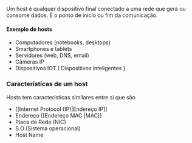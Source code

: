Um host é qualquer dispositivo final conectado a uma rede que gera ou consome dados. É o ponto de início ou fim da comunicação.

#### Exemplo de hosts

- Computadores (notebooks, desktops)
- Smartphones e tablets
- Servidores (web, DNS, email)
- Câmeras IP
- Dispositivos IOT ( Dispositivos inteligentes )

### Características de um host 

Hosts tem características similares entre si que são 

 - [[Internet Protocol (IP)|Endereço IP]]
 - Endereço [[Endereço MAC |MAC]]
 - Placa de Rede (NIC)
 - S.O (Sistema operacional)
 - Host Name